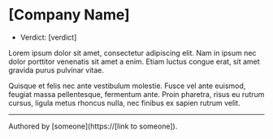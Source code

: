 # [Company Name]

- Verdict: [verdict]

<!--  **⛔ Avoid!**, **⚠️ Proceed with caution!**, **ℹ️ "Safe for now" :trollface:** -->

Lorem ipsum dolor sit amet, consectetur adipiscing elit. Nam in ipsum nec dolor porttitor venenatis sit amet a enim. Etiam luctus congue erat, sit amet gravida purus pulvinar vitae.

Quisque et felis nec ante vestibulum molestie. Fusce vel ante euismod, feugiat massa pellentesque, fermentum ante. Proin pharetra, risus eu rutrum cursus, ligula metus rhoncus nulla, nec finibus ex sapien rutrum velit.

***
Authored by [someone](https://[link to someone]).